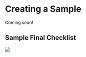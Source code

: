 # Creating a Sample

Coming soon!

## Sample Final Checklist

<img src="https://pnptelemetry.azurewebsites.net/sp-dev-list-formatting/docs/contributing/sample" />